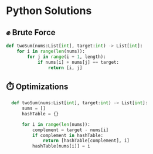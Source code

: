 # Python Solutions 
## :fist: Brute Force

```python
def twoSum(nums:List[int], target:int) -> List[int]:
    for i in range(len(nums)):
        for j in range(i + 1, length):
            if nums[i] + nums[j] == target:
                return [i, j]
```

## :stopwatch: Optimizations

```python
  def twoSum(nums:List[int], target:int) -> List[int]:
      sums = []
      hashTable = {}

      for i in range(len(nums)):
          complement = target - nums[i]
          if complement in hashTable:
              return [hashTable[complement], i]
          hashTable[nums[i]] = i
```
